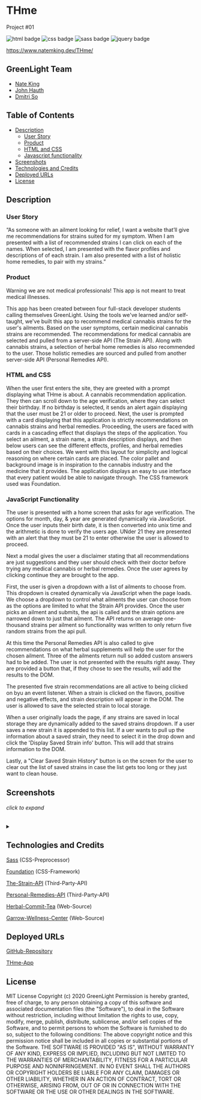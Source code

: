 # THme
Project #01 

![html badge](https://img.shields.io/badge/html5%20-%23E34F26.svg?&style=for-the-badge&logo=html5&logoColor=white)
![css badge](https://img.shields.io/badge/css3%20-%231572B6.svg?&style=for-the-badge&logo=css3&logoColor=white)
![sass badge](https://img.shields.io/badge/SASS%20-hotpink.svg?&style=for-the-badge&logo=SASS&logoColor=white)
![jquery badge](https://img.shields.io/badge/jquery%20-%230769AD.svg?&style=for-the-badge&logo=jquery&logoColor=white)

https://www.natemking.dev/THme/


## GreenLight Team
  * [Nate King](https://github.com/natemking)
  * [John Hauth](https://github.com/jkhauth)
  * [Dmitri So](https://github.com/dmitriso)



## Table of Contents
 * [Description](#description)
    + [User Story](#user-story)
    + [Product](#product)
    + [HTML and CSS](#html-and-css)
    + [Javascript functionality](#javascript-functionality)
  * [Screenshots](#screenshots)
  * [Technologies and Credits](#technologies-and-credits)
  * [Deployed URLs](#deployed-urls)
  * [License](#license)


## Description

### User Story
“As someone with an ailment looking for relief, I want a website  that’ll give me recommendations for strains suited for my symptom. When I am presented with a list of recommended strains I can click on each of the names. When selected, I am presented with the flavor profiles and descriptions of of each strain. I am also presented with a list of holistic home remedies, to pair with my strains.”


### Product
Warning we are not medical professionals! This app is not meant to treat medical illnesses.

This app has been created between four full-stack developer students calling themselves GreenLight. Using the tools we've learned and/or self-taught, we've built this app to recommend medical cannabis strains for the user's ailments. Based on the user symptoms, certain medicinal cannabis strains are recommended. The recommendations for medical cannabis are selected and pulled from a server-side API (The Strain API).
Along with cannabis strains, a selection of herbal home remedies is also recommended to the user. Those holistic remedies are sourced and pulled from another server-side API (Personal Remedies API).


### HTML and CSS
When the user first enters the site, they are greeted with a prompt displaying what THme is about. A cannabis recommendation application. They then can scroll down to the age verification, where they can select their birthday. If no birthday is selected, it sends an alert again displaying that the user must be 21 or older to proceed. Next, the user is prompted with a card displaying that this application is strictly recommendations on cannabis strains and herbal remedies. Proceeding, the users are faced with cards in a cascading effect that displays the steps of the application. You select an ailment, a strain name, a strain description displays, and then below users can see the different effects, profiles, and herbal remedies based on their choices. We went with this layout for simplicity and logical reasoning on where certain cards are placed. The color pallet and background image is in inspiration to the cannabis industry and the medicine that it provides. The application displays an easy to use interface that every patient would be able to navigate through. The CSS framework used was Foundation.


### JavaScript Functionality
The user is presented with a home screen that asks for age verification. The options for month, day, & year are generated dynamically via JavaScript. Once the user inputs their birth date, it is then converted into unix time and the arithmetic is done to verify the users age. UNder 21 they are presented with an alert that they must be 21 to enter otherwise the user is allowed to proceed. 

Next a modal gives the user a disclaimer stating that all recommendations are just suggestions and they user should check with their doctor before trying any medical cannabis or herbal remedies. Once the user agrees by clicking continue they are brought to the app.  

First, the user is given a dropdown with a list of ailments to choose from. This dropdown is created dynamically via JavaScript when the page loads. We choose a dropdown to control what ailments the user can choose from as the options are limited to what the Strain API provides. Once the user picks an ailment and submits, the api is called and the strain options are narrowed down to just that ailment. The API returns on average one-thousand strains per ailment so functionality was written to only return five random strains from the api pull. 

At this time the Personal Remedies API is also called to give recommendations on what herbal supplements will help the user for the chosen ailment. Three of the ailments return null so added custom answers had to be added. The user is not presented with the results right away. They are provided a button that, if they chose to see the results, will add the results to the DOM. 

The presented five strain recommendations are all active to being clicked on byu an event listener. When a strain is clicked on the flavors, positive and negative effects, and strain description will appear in the DOM. The user is allowed to save the selected strain to local storage. 

When a user originally loads the page, if any strains are saved in local storage they are dynamically added to the saved strains dropdown. If a user saves a new strain it is appended to this list. If a uer wants to pull up the information about a saved strain, they need to select it in the drop down and click the 'Display Saved Strain info' button. This will add that strains information to the DOM. 

Lastly, a "Clear Saved Strain History" button is on the screen for the user to clear out the list of saved strains in case the list gets too long or they just want to clean house.

## Screenshots

###### click to expand
<details>
    <!--INDEX PAGE IMAGES-->
	<tr>
    	<td>
            <h1>Full Application Demo</h1>
			<img width="400" alt="400 index" src="assets/images/THmeDemoFull.gif">
		</td>
		<td>
            <h1>Save Strains Demo</h1>
			<img width="400" alt="400 index" src="assets/images/THmeLocalStorage.gif">
		</td>
	</tr>
<summary></summary>

</details>
<p></p>

## Technologies and Credits

[Sass](https://sass-lang.com/guide) (CSS-Preprocessor)

[Foundation](https://get.foundation/index.html) (CSS-Framework)

[The-Strain-API](http://strains.evanbusse.com/index.html) (Third-Party-API)

[Personal-Remedies-API](https://nutridigm-api-dev.azurewebsites.net/swagger/ui/index) (Third-Party-API)

[Herbal-Commit-Tea](https://herbalcommittea.com/blog/5%20Herbs%20for%20Menstrual%20Cramps%20&%20Period%20Symptoms) (Web-Source)

[Garrow-Wellness-Center](https://garrowwellnesscenter.com/top-5-best-natural-muscle-relaxers/) (Web-Source)


## Deployed URLs

[GitHub-Repository](https://github.com/natemking/THme)

[THme-App](https://www.natemking.dev/THme/)


## License
MIT License
Copyright (c) 2020 GreenLight
Permission is hereby granted, free of charge, to any person obtaining a copy
of this software and associated documentation files (the "Software"), to deal
in the Software without restriction, including without limitation the rights
to use, copy, modify, merge, publish, distribute, sublicense, and/or sell
copies of the Software, and to permit persons to whom the Software is
furnished to do so, subject to the following conditions:
The above copyright notice and this permission notice shall be included in all
copies or substantial portions of the Software.
THE SOFTWARE IS PROVIDED "AS IS", WITHOUT WARRANTY OF ANY KIND, EXPRESS OR
IMPLIED, INCLUDING BUT NOT LIMITED TO THE WARRANTIES OF MERCHANTABILITY,
FITNESS FOR A PARTICULAR PURPOSE AND NONINFRINGEMENT. IN NO EVENT SHALL THE
AUTHORS OR COPYRIGHT HOLDERS BE LIABLE FOR ANY CLAIM, DAMAGES OR OTHER
LIABILITY, WHETHER IN AN ACTION OF CONTRACT, TORT OR OTHERWISE, ARISING FROM,
OUT OF OR IN CONNECTION WITH THE SOFTWARE OR THE USE OR OTHER DEALINGS IN THE
SOFTWARE.